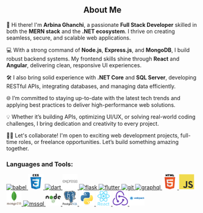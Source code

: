 <h2 align="center">About Me</h2>

<!-- Font Awesome for icons (include in <head>) -->
<link rel="stylesheet" href="https://cdnjs.cloudflare.com/ajax/libs/font-awesome/6.4.0/css/all.min.css">

<!-- About Me Section -->
<section class="about-me">
  <p>🚀 Hi there! I'm <strong>Arbina Ghanchi</strong>, a passionate <strong>Full Stack Developer</strong> skilled in both the <strong>MERN stack</strong> and the <strong>.NET ecosystem</strong>. I thrive on creating seamless, secure, and scalable web applications.</p>

  <p>💻 With a strong command of <strong>Node.js</strong>, <strong>Express.js</strong>, and <strong>MongoDB</strong>, I build robust backend systems. My frontend skills shine through <strong>React</strong> and <strong>Angular</strong>, delivering clean, responsive UI experiences.</p>

  <p>🛠️ I also bring solid experience with <strong>.NET Core</strong> and <strong>SQL Server</strong>, developing RESTful APIs, integrating databases, and managing data efficiently.</p>

  <p>🌐 I’m committed to staying up-to-date with the latest tech trends and applying best practices to deliver high-performance web solutions.</p>

  <p>💡 Whether it’s building APIs, optimizing UI/UX, or solving real-world coding challenges, I bring dedication and creativity to every project.</p>

  <p>👩‍💻 Let's collaborate! I'm open to exciting web development projects, full-time roles, or freelance opportunities. Let’s build something amazing together.</p>

  <!-- Tech Stack Icons -->
  <div class="tech-icons" style="font-size: 1.6rem; margin-top: 10px;">
    <i class="fab fa-html5" title="HTML5"></i>
    <i class="fab fa-css3-alt" title="CSS3"></i>
    <i class="fab fa-js-square" title="JavaScript"></i>
    <i class="fab fa-react" title="React.js"></i>
    <i class="fab fa-node-js" title="Node.js"></i>
    <i class="fas fa-database" title="MongoDB / SQL Server"></i>
    <i class="fab fa-bootstrap" title="Bootstrap"></i>
    <i class="fab fa-angular" title="Angular"></i>
    <i class="fas fa-code" title=".NET Core"></i>
    <i class="fab fa-git-alt" title="Git"></i>
    <i class="fab fa-github" title="GitHub"></i>
  </div>
</section>

<h3 align="left">Languages and Tools:</h3>
<p align="left"> <a href="https://babeljs.io/" target="_blank" rel="noreferrer"> <img src="https://www.vectorlogo.zone/logos/babeljs/babeljs-icon.svg" alt="babel" width="40" height="40"/> </a> <a href="https://www.w3schools.com/css/" target="_blank" rel="noreferrer"> <img src="https://raw.githubusercontent.com/devicons/devicon/master/icons/css3/css3-original-wordmark.svg" alt="css3" width="40" height="40"/> </a> <a href="https://dart.dev" target="_blank" rel="noreferrer"> <img src="https://www.vectorlogo.zone/logos/dartlang/dartlang-icon.svg" alt="dart" width="40" height="40"/> </a> <a href="https://expressjs.com" target="_blank" rel="noreferrer"> <img src="https://raw.githubusercontent.com/devicons/devicon/master/icons/express/express-original-wordmark.svg" alt="express" width="40" height="40"/> </a> <a href="https://flask.palletsprojects.com/" target="_blank" rel="noreferrer"> <img src="https://www.vectorlogo.zone/logos/pocoo_flask/pocoo_flask-icon.svg" alt="flask" width="40" height="40"/> </a> <a href="https://flutter.dev" target="_blank" rel="noreferrer"> <img src="https://www.vectorlogo.zone/logos/flutterio/flutterio-icon.svg" alt="flutter" width="40" height="40"/> </a> <a href="https://git-scm.com/" target="_blank" rel="noreferrer"> <img src="https://www.vectorlogo.zone/logos/git-scm/git-scm-icon.svg" alt="git" width="40" height="40"/> </a> <a href="https://graphql.org" target="_blank" rel="noreferrer"> <img src="https://www.vectorlogo.zone/logos/graphql/graphql-icon.svg" alt="graphql" width="40" height="40"/> </a> <a href="https://www.w3.org/html/" target="_blank" rel="noreferrer"> <img src="https://raw.githubusercontent.com/devicons/devicon/master/icons/html5/html5-original-wordmark.svg" alt="html5" width="40" height="40"/> </a> <a href="https://developer.mozilla.org/en-US/docs/Web/JavaScript" target="_blank" rel="noreferrer"> <img src="https://raw.githubusercontent.com/devicons/devicon/master/icons/javascript/javascript-original.svg" alt="javascript" width="40" height="40"/> </a> <a href="https://www.mongodb.com/" target="_blank" rel="noreferrer"> <img src="https://raw.githubusercontent.com/devicons/devicon/master/icons/mongodb/mongodb-original-wordmark.svg" alt="mongodb" width="40" height="40"/> </a> <a href="https://www.microsoft.com/en-us/sql-server" target="_blank" rel="noreferrer"> <img src="https://www.svgrepo.com/show/303229/microsoft-sql-server-logo.svg" alt="mssql" width="40" height="40"/> </a> <a href="https://nodejs.org" target="_blank" rel="noreferrer"> <img src="https://raw.githubusercontent.com/devicons/devicon/master/icons/nodejs/nodejs-original-wordmark.svg" alt="nodejs" width="40" height="40"/> </a> <a href="https://www.postgresql.org" target="_blank" rel="noreferrer"> <img src="https://raw.githubusercontent.com/devicons/devicon/master/icons/postgresql/postgresql-original-wordmark.svg" alt="postgresql" width="40" height="40"/> </a> <a href="https://www.python.org" target="_blank" rel="noreferrer"> <img src="https://raw.githubusercontent.com/devicons/devicon/master/icons/python/python-original.svg" alt="python" width="40" height="40"/> </a> <a href="https://reactjs.org/" target="_blank" rel="noreferrer"> <img src="https://raw.githubusercontent.com/devicons/devicon/master/icons/react/react-original-wordmark.svg" alt="react" width="40" height="40"/> </a> <a href="https://redux.js.org" target="_blank" rel="noreferrer"> <img src="https://raw.githubusercontent.com/devicons/devicon/master/icons/redux/redux-original.svg" alt="redux" width="40" height="40"/> </a> <a href="https://webpack.js.org" target="_blank" rel="noreferrer"> <img src="https://raw.githubusercontent.com/devicons/devicon/d00d0969292a6569d45b06d3f350f463a0107b0d/icons/webpack/webpack-original-wordmark.svg" alt="webpack" width="40" height="40"/> </a> </p>





